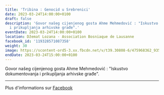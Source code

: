 ```yaml
---
title: 'Tribina : Genocid u Srebrenici'
date: 2023-03-24T14:00:00+0100
draft: false
description: 'Govor našeg cijenjenog gosta Ahme Mehmedović : "Iskustvo dokumentovanja
  i prikupljanja arhivske građe".'
eventDate: 2023-03-24T14:00:00+0100
location: Džemat Lozana - Association Bosniaque de Lausanne
facebook_id: '119328571087358'
weight: 30
image: https://scontent-ord5-3.xx.fbcdn.net/v/t39.30808-6/475968362_935496025377664_1254503329331924344_n.jpg?_nc_cat=109&ccb=1-7&_nc_sid=9e60e4&_nc_ohc=s1vA0RGLcDgQ7kNvwFXztXi&_nc_oc=AdkrT8jSTnneh3eW4CDKR1gwgq5lVVPkIyOWEncatmDPIZZjq_SbhrZKrMlxLMEBa5I&_nc_zt=23&_nc_ht=scontent-ord5-3.xx&edm=ABTKTjYEAAAA&_nc_gid=krEkOe_1kG9AwQQW5SHnLw&oh=00_AfS5_f-Y8NDS6uAApSZ0UWKFH-grIjRH4lkwyrALMnDC6g&oe=68724EC7
endDate: 2023-03-24T15:00:00+0100
---
```


Govor našeg cijenjenog gosta Ahme Mehmedović : "Iskustvo dokumentovanja i prikupljanja arhivske građe".

---

Plus d'informations sur [Facebook](https://facebook.com/events/119328571087358)